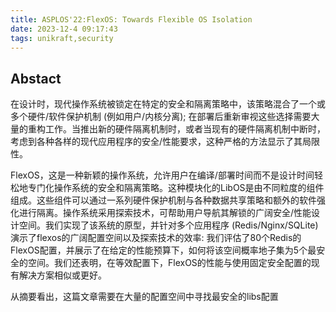 ```yaml
---
title: ASPLOS'22:FlexOS: Towards Flexible OS Isolation
date: 2023-12-4 09:17:43
tags: unikraft,security
---
```

## Abstact
在设计时，现代操作系统被锁定在特定的安全和隔离策略中，该策略混合了一个或多个硬件/软件保护机制 (例如用户/内核分离); 在部署后重新审视这些选择需要大量的重构工作。当推出新的硬件隔离机制时，或者当现有的硬件隔离机制中断时，考虑到各种各样的现代应用程序的安全/性能要求，这种严格的方法显示了其局限性。

FlexOS，这是一种新颖的操作系统，允许用户在编译/部署时间而不是设计时间轻松地专门化操作系统的安全和隔离策略。这种模块化的LibOS是由不同粒度的组件组成。这些组件可以通过一系列硬件保护机制与各种数据共享策略和额外的软件强化进行隔离。操作系统采用探索技术，可帮助用户导航其解锁的广阔安全/性能设计空间。我们实现了该系统的原型，并针对多个应用程序 (Redis/Nginx/SQLite) 演示了flexos的广阔配置空间以及探索技术的效率: 我们评估了80个Redis的FlexOS配置，并展示了在给定的性能预算下，如何将该空间概率地子集为5个最安全的空间。我们还表明，在等效配置下，FlexOS的性能与使用固定安全配置的现有解决方案相似或更好。

从摘要看出，这篇文章需要在大量的配置空间中寻找最安全的libs配置